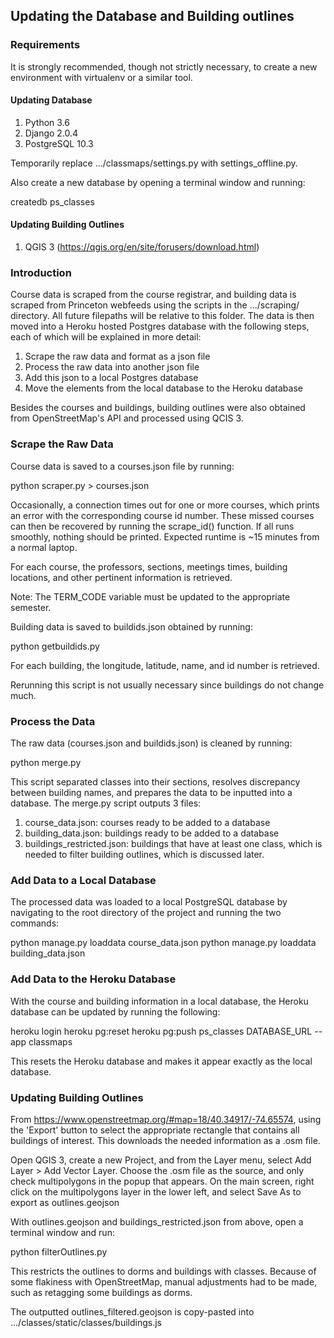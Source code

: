 ## Updating the Database and Building outlines

### Requirements

It is strongly recommended, though not strictly necessary, to create a new
environment with virtualenv or a similar tool.

#### Updating Database
1. Python 3.6
2. Django 2.0.4
3. PostgreSQL 10.3

Temporarily replace .../classmaps/settings.py with settings_offline.py.

Also create a new database by opening a terminal window and running:

  createdb ps_classes

#### Updating Building Outlines
1. QGIS 3 (https://qgis.org/en/site/forusers/download.html)

### Introduction

Course data is scraped from the course registrar, and building data is scraped
from Princeton webfeeds using the scripts in the .../scraping/ directory. All
future filepaths will be relative to this folder. The data is then moved into a
Heroku hosted Postgres database with the following steps, each of which will be
explained in more detail:
1. Scrape the raw data and format as a json file
2. Process the raw data into another json file
3. Add this json to a local Postgres database
4. Move the elements from the local database to the Heroku database

Besides the courses and buildings, building outlines were also obtained from
OpenStreetMap's API and processed using QCIS 3.

### Scrape the Raw Data

Course data is saved to a courses.json file by running:

  python scraper.py > courses.json

Occasionally, a connection times out for one or more courses, which prints an
error with the corresponding course id number. These missed courses can then be
recovered by running the scrape_id() function. If all runs smoothly, nothing
should be printed. Expected runtime is ~15 minutes from a normal laptop.

For each course, the professors, sections, meetings times, building locations,
and other pertinent information is retrieved.

Note: The TERM_CODE variable must be updated to the appropriate semester.


Building data is saved to buildids.json obtained by running:

  python getbuildids.py

For each building, the longitude, latitude, name, and id number is retrieved.

Rerunning this script is not usually necessary since buildings do not change much.

### Process the Data

The raw data (courses.json and buildids.json) is cleaned by running:

  python merge.py

This script separated classes into their sections, resolves discrepancy between
building names, and prepares the data to be inputted into a database. The
merge.py script outputs 3 files:
1. course_data.json: courses ready to be added to a database
2. building_data.json: buildings ready to be added to a database
3. buildings_restricted.json: buildings that have at least one class, which is
needed to filter building outlines, which is discussed later.

### Add Data to a Local Database

The processed data was loaded to a local PostgreSQL database by navigating to the
root directory of the project and running the two commands:

python manage.py loaddata course_data.json
python manage.py loaddata building_data.json

### Add Data to the Heroku Database

With the course and building information in a local database, the Heroku
database can be updated by running the following:

heroku login
heroku pg:reset
heroku pg:push ps_classes DATABASE_URL --app classmaps

This resets the Heroku database and makes it appear exactly as the local
database.

### Updating Building Outlines

From https://www.openstreetmap.org/#map=18/40.34917/-74.65574, using the 'Export'
button to select the appropriate rectangle that contains all buildings of interest.
This downloads the needed information as a .osm file.

Open QGIS 3, create a new Project, and from the Layer menu, select
Add Layer > Add Vector Layer. Choose the .osm file as the source, and only check
multipolygons in the popup that appears. On the main screen, right click on
the multipolygons layer in the lower left, and select Save As to export as
outlines.geojson

With outlines.geojson and buildings_restricted.json from above, open a terminal
window and run:

  python filterOutlines.py

This restricts the outlines to dorms and buildings with classes. Because of some
flakiness with OpenStreetMap, manual adjustments had to be made, such as
retagging some buildings as dorms.

The outputted outlines_filtered.geojson is copy-pasted into
.../classes/static/classes/buildings.js
